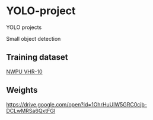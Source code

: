 # YOLO-project
YOLO projects


Small object detection 

## Training dataset

[NWPU VHR-10](https://drive.google.com/open?id=1zrVdSVi4H30_sc5Mn0hL62fOn8aT726J)

## Weights
https://drive.google.com/open?id=1OhrHuUIW5GRC0cjb-DCLwMRSa6QxtFGl
